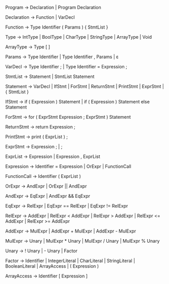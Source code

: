 Program → Declaration | Program Declaration

Declaration → Function | VarDecl

Function → Type Identifier ( Params ) { StmtList }

Type → IntType | BoolType | CharType | StringType | ArrayType | Void

ArrayType → Type [ ]

Params → Type Identifier | Type Identifier , Params | ε

VarDecl → Type Identifier ; | Type Identifier = Expression ;

StmtList → Statement | StmtList Statement

Statement → VarDecl | IfStmt | ForStmt | ReturnStmt | PrintStmt | ExprStmt | { StmtList }

IfStmt → if ( Expression ) Statement | if ( Expression ) Statement else Statement

ForStmt → for ( ExprStmt Expression ; ExprStmt ) Statement

ReturnStmt → return Expression ;

PrintStmt → print ( ExprList ) ;

ExprStmt → Expression ; | ;

ExprList → Expression | Expression , ExprList

Expression → Identifier = Expression | OrExpr | FunctionCall

FunctionCall → Identifier ( ExprList )

OrExpr → AndExpr | OrExpr || AndExpr

AndExpr → EqExpr | AndExpr && EqExpr

EqExpr → RelExpr | EqExpr == RelExpr | EqExpr != RelExpr

RelExpr → AddExpr | RelExpr < AddExpr | RelExpr > AddExpr | RelExpr <= AddExpr | RelExpr >= AddExpr

AddExpr → MulExpr | AddExpr + MulExpr | AddExpr - MulExpr

MulExpr → Unary | MulExpr * Unary | MulExpr / Unary | MulExpr % Unary

Unary → ! Unary | - Unary | Factor

Factor → Identifier | IntegerLiteral | CharLiteral | StringLiteral | BooleanLiteral | ArrayAccess | ( Expression )

ArrayAccess → Identifier [ Expression ]

